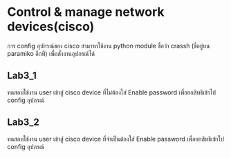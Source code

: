 # Control & manage network devices(cisco)

การ config อุปกรณ์ของ cisco สามารถใช้งาน python module ชื่อว่า crassh (ขี่อยู่บน paramiko อีกที) เพื่อสั่งงานอุปกรณ์ได้

## Lab3_1

ทดสอบใช้งาน user เข้าสู่ cisco device ที่ไม่ต้องใส่ Enable password เพื่อยกสิทธิเข้าไป config อุปกรณ์

## Lab3_2

ทดสอบใช้งาน user เข้าสู่ cisco device ที่จำเป็นต้องใส่ Enable password เพื่อยกสิทธิเข้าไป config อุปกรณ์
